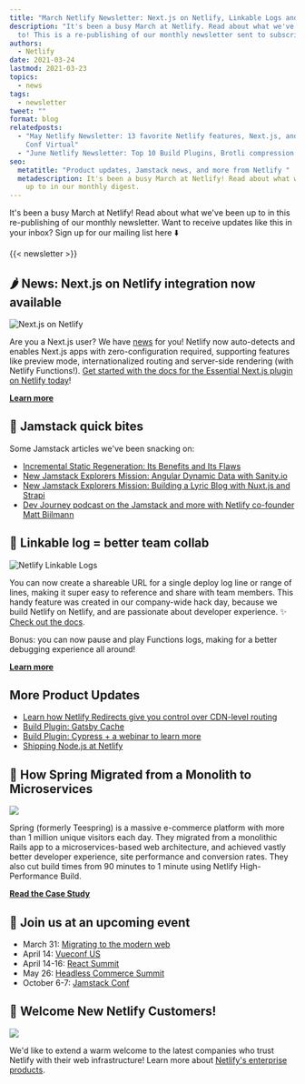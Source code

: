 ```yaml
---
title: "March Netlify Newsletter: Next.js on Netlify, Linkable Logs and more "
description: "It's been a busy March at Netlify. Read about what we've been up
  to! This is a re-publishing of our monthly newsletter sent to subscribers. "
authors:
  - Netlify
date: 2021-03-24
lastmod: 2021-03-23
topics:
  - news
tags:
  - newsletter
tweet: ""
format: blog
relatedposts:
  - "May Netlify Newsletter: 13 favorite Netlify features, Next.js, and Jamstack
    Conf Virtual"
  - "June Netlify Newsletter: Top 10 Build Plugins, Brotli compression and more"
seo:
  metatitle: "Product updates, Jamstack news, and more from Netlify "
  metadescription: It's been a busy March at Netlify! Read about what we've been
    up to in our monthly digest.
---
```

It's been a busy March at Netlify! Read about what we've been up to in this re-publishing of our monthly newsletter. Want to receive updates like this in your inbox? Sign up for our mailing list here ⬇️

{{< newsletter >}}

## 🌶 News: Next.js on Netlify integration now available

![Next.js on Netlify ](/img/blog/next-is_on_netlify.png)

Are you a Next.js user? We have [news](https://www.netlify.com/press/netlify-announces-next-js-integration-enabling-next-js-10-for-enterprise-teams) for you! Netlify now auto-detects and enables Next.js apps with zero-configuration required, supporting features like preview mode, internationalized routing and server-side rendering (with Netlify Functions!). [Get started with the docs for the Essential Next.js plugin on Netlify today](https://docs.netlify.com/configure-builds/common-configurations/next-js/)!

**[Learn more](https://www.netlify.com/blog/2021/03/16/try-the-new-essential-next.js-plugin-now-with-auto-install/)**

## 🍩 Jamstack quick bites

Some Jamstack articles we've been snacking on:

* [Incremental Static Regeneration: Its Benefits and Its Flaws](https://www.netlify.com/blog/2021/03/08/incremental-static-regeneration-its-benefits-and-its-flaws/)
* [New Jamstack Explorers Mission: Angular Dynamic Data with Sanity.io](https://explorers.netlify.com/learn/angular-dynamic-data-with-sanity-io)
* [New Jamstack Explorers Mission: Building a Lyric Blog with Nuxt.js and Strapi](https://explorers.netlify.com/learn/building-a-lyric-blog-with-nuxt-js-and-strapi)
* [Dev Journey podcast on the Jamstack and more with Netlify co-founder Matt Biilmann](https://devjourney.info/Guests/140-MattBiilmann.html)

## 🔗 Linkable log = better team collab

![Netlify Linkable Logs](/img/blog/linkable-logs-newsletter.png)

You can now create a shareable URL for a single deploy log line or range of lines, making it super easy to reference and share with team members. This handy feature was created in our company-wide hack day, because we build Netlify on Netlify, and are passionate about developer experience. ✨ [Check out the docs](https://docs.netlify.com/site-deploys/overview/#share-log-content).

Bonus: you can now pause and play Functions logs, making for a better debugging experience all around!

**[Learn more](https://www.netlify.com/blog/2021/03/04/linkable-log-lines-now-available/)**

## More Product Updates

- [Learn how Netlify Redirects give you control over CDN-level routing](https://www.netlify.com/blog/2021/03/01/learn-how-netlify-redirects-give-you-control-over-cdn-level-routing/)
- [Build Plugin: Gatsby Cache](https://www.netlify.com/blog/2021/03/01/netlify-build-plugin-of-the-week-gatsby-cache-plugin/)
- [Build Plugin: Cypress + a webinar to learn more](https://www.netlify.com/blog/2021/03/11/netlify-build-plugin-of-the-week-cypress/)
- [Shipping Node.js at Netlify](https://www.netlify.com/blog/2021/03/03/shipping-node.js-at-netlify/)


## 📘 How Spring Migrated from a Monolith to Microservices

![](/img/blog/spring_case_study.png)

Spring (formerly Teespring) is a massive e-commerce platform with more than 1 million unique visitors each day. They migrated from a monolithic Rails app to a microservices-based web architecture, and achieved vastly better developer experience, site performance and conversion rates. They also cut build times from 90 minutes to 1 minute using Netlify High-Performance Build.

**[Read the Case Study](https://www.netlify.com/blog/2021/03/08/spring-uses-netlify-to-scale-social-commerce-and-boost-conversion-for-creators/)**

## 📅 Join us at an upcoming event

* March 31: [Migrating to the modern web](https://www.netlify.com/events/migrating-to-the-modern-web/)
* April 14: [Vueconf US](https://us.vuejs.org/)
* April 14-16: [React Summit](https://remote.reactsummit.com/)
* May 26: [Headless Commerce Summit](https://headlesscommercesummit.com/)
* October 6-7: [Jamstack Conf](https://jamstackconf.com/)

## 🥳 Welcome New Netlify Customers!

![](/img/blog/march_logos.png)

We'd like to extend a warm welcome to the latest companies who trust Netlify with their web infrastructure! Learn more about [Netlify's enterprise products](https://www.netlify.com/enterprise/).
